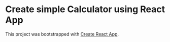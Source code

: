 # Create simple Calculator using React App

This project was bootstrapped with [Create React App](https://github.com/facebook/create-react-app).


